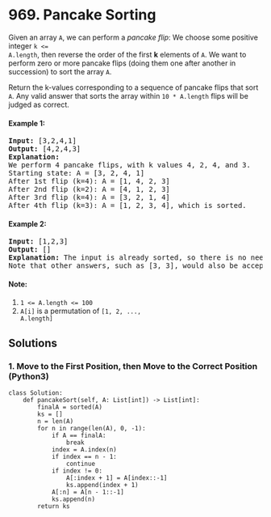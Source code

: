 # 969. Pancake Sorting
Given an array <code>A</code>, we can perform a *pancake flip*: We choose some positive integer <code>k <= A.length</code>, then reverse the order of the first **k** elements of <code>A</code>. We want to perform zero or more pancake flips (doing them one after another in succession) to sort the array <code>A</code>.

Return the k-values corresponding to a sequence of pancake flips that sort <code>A</code>.  Any valid answer that sorts the array within <code>10 * A.length</code> flips will be judged as correct.

#### Example 1:
<pre>
<strong>Input:</strong> [3,2,4,1]
<strong>Output:</strong> [4,2,4,3]
<strong>Explanation:</strong>
We perform 4 pancake flips, with k values 4, 2, 4, and 3.
Starting state: A = [3, 2, 4, 1]
After 1st flip (k=4): A = [1, 4, 2, 3]
After 2nd flip (k=2): A = [4, 1, 2, 3]
After 3rd flip (k=4): A = [3, 2, 1, 4]
After 4th flip (k=3): A = [1, 2, 3, 4], which is sorted.
</pre>

#### Example 2:
<pre>
<strong>Input:</strong> [1,2,3]
<strong>Output:</strong> []
<strong>Explanation:</strong> The input is already sorted, so there is no need to flip anything.
Note that other answers, such as [3, 3], would also be accepted.
</pre>

#### Note:
1. <code>1 <= A.length <= 100</code>
2. <code>A[i]</code> is a permutation of <code>[1, 2, ..., A.length]</code>

## Solutions

### 1. Move to the First Position, then Move to the Correct Position (Python3)
```Python3
class Solution:
    def pancakeSort(self, A: List[int]) -> List[int]:
        finalA = sorted(A)
        ks = []
        n = len(A)
        for n in range(len(A), 0, -1):
            if A == finalA:
                break
            index = A.index(n)
            if index == n - 1:
                continue
            if index != 0:
                A[:index + 1] = A[index::-1]
                ks.append(index + 1)
            A[:n] = A[n - 1::-1]
            ks.append(n)
        return ks
```
